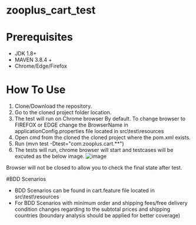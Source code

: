 # zooplus_cart_test
# Prerequisites
- JDK 1.8+
- MAVEN 3.8.4 +
- Chrome/Edge/Firefox 
# How To Use
1. Clone/Download the repository.
2. Go to the cloned project folder location.
3. The test will run on Chrome browser By default. To change browser to FIREFOX or EDGE change the BrowserName in applicationConfig.properties file located in src\test\resources 
4. Open cmd from the cloned the cloned project where the pom.xml exists.
5. Run (mvn test -Dtest="com.zooplus.cart.**") 
6. The tests will run, chrome browser will start and testcases will be excuted as the below image.
![image](https://user-images.githubusercontent.com/102529622/167728586-0f56c32b-8f6b-4ecd-bd92-a033de6778df.png)

Browser will not be closed to allow you to check the final state after test.

#BDD Scenarios
- BDD Scenarios can be found in cart.feature file located in src\test\resources
- For BDD Scenarios with minimum order and shipping fees/free delivery condition changes regarding to the subtotal prices and shipping countries (boundary analysis should be applied for better coverage) 






